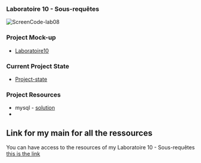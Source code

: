 ### Laboratoire 10 - Sous-requêtes

![ScreenCode-lab08]()
 
### Project Mock-up 
 
* [Laboratoire10](https://ord15990.gitlab.io/notes-de-cours/module-10/laboratoire-subrequest) 
### Current Project State 
 
* [Project-state](https://ord15990.gitlab.io/notes-de-cours/module-10/laboratoire-subrequest) 
 
### Project Resources 

* mysql
        - [solution](solution%20(9).sql)
*      
 
  
## Link for my main for all the ressources
  
You can have access to the resources of my Laboratoire 10 - Sous-requêtes [this is the 
link](https://github.com/MiguelJerome/mysql10/blob/main/solution%20(9).sql) 